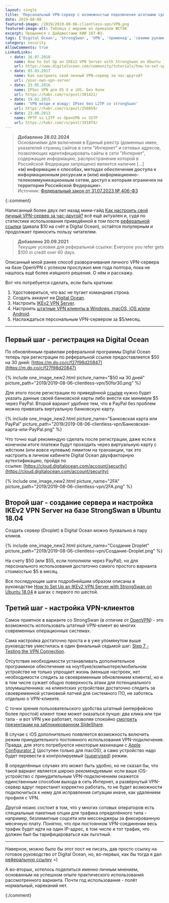 ```yaml
---
layout: single
title: 'Персональный VPN-сервер с возможностью подключения штатными средствами'
date: 2019-08-08
featured-image: /2019/2019-08-06-clientless-vpn/VPN.png
featured-image-alt: Таблица с мерами из приказов ФСТЭК
excerpt: Прощаемся с Дайджестами КИИ 187-ФЗ.
tags: ['Digital Ocean', 'StrongSwan', 'VPN', 'промокод', 'своими руками']
category: security
AllowComments: true
LinkedLinks:
  - date: 16.07.2018
    name: How to Set Up an IKEv2 VPN Server with StrongSwan on Ubuntu 18.04
    url: https://www.digitalocean.com/community/tutorials/how-to-set-up-an-ikev2-vpn-server-with-strongswan-on-ubuntu-18-04-2#step-7-%E2%80%93-testing-the-vpn-connection-on-windows,-ios,-and-macos
  - date: 03.03.2017
    name: Как настроить свой личный VPN-сервер за час-другой?
    url: /your-own-vpn-server
  - date: 23.05.2016
    name: IPSec VPN для OS X и iOS. Без боли
    url: https://habr.com/ru/post/301422/
  - date: 19.02.2015
    name: 'VPN везде и всюду: IPsec без L2TP со strongSwan'
    url: https://habr.com/ru/post/250859/
  - date: 23.08.2013
    name: PPTP vs L2TP vs OpenVPN vs SSTP
    url: https://habr.com/ru/post/191874/
---
```

> **Добавлено 28.02.2024**\
> Основаниями для включения в Единый реестр (доменных имен, указателей страниц сайтов в сети "Интернет" и сетевых адресов, позволяющих идентифицировать сайты в сети "Интернет", содержащие информацию, распространение которой в Российской Федерации запрещено) является наличие [...]\
> **«м) информации о способах, методах обеспечения доступа к информационным ресурсам и (или) информационно-телекоммуникационным сетям, доступ к которым ограничен на территории Российской Федерации**».\
> Источник: [Федеральный закон от 31.07.2023 № 406-ФЗ](http://publication.pravo.gov.ru/document/0001202307310022)

{::comment}

Написанный более двух лет назад мини-гайд [Как настроить свой личный VPN-сервер за час-другой?](/your-own-vpn-server) всё ещё актуален и, судя по статистике использования приведённой в том посте [реферальной ссылки](https://m.do.co/c/f27f98d20847) (давала $10 на счёт в Digital Ocean), остаётся популярным и продолжает приносить пользу читателям.

> **Добавлено 20.09.2021**\
> Текущие условия для реферальной ссылки: Everyone you refer gets $100 in credit over 60 days.

Описанный мной ранее способ разворачивания личного VPN-сервера на базе OpenVPN с успехом прослужил мне года полтора, пока не нашлось ещё более изящного решения. О нём и расскажу.

Вот что потребуется сделать, если быть кратким:
1. Удостовериться, что вас не пугает командная строка.
2. Создать аккаунт на [Digital Ocean](https://m.do.co/c/f27f98d20847).
3. Настроить [IKEv2 VPN Server](https://www.digitalocean.com/community/tutorials/how-to-set-up-an-ikev2-vpn-server-with-strongswan-on-ubuntu-18-04-2).
4. Настроить [штатные VPN клиенты в Windows, macOS, iOS и/или Android](https://www.digitalocean.com/community/tutorials/how-to-set-up-an-ikev2-vpn-server-with-strongswan-on-ubuntu-18-04-2#step-7-%E2%80%93-testing-the-vpn-connection-on-windows,-ios,-and-macos).
5. Наслаждаться персональным VPN-сервером за $5/месяц.

----

## Первый шаг - регистрация на Digital Ocean

По обновлённым правилам реферальной программы Digital Ocean теперь при регистрации по реферальной ссылке предоставляется $50 на 30 дней: [https://m.do.co/c/f27f98d20847](https://m.do.co/c/f27f98d20847)

{% include one_image_new2.html picture_name="$50 на 30 дней" picture_path="2019/2019-08-06-clientless-vpn/50for30.png" %}

Для этого после регистрации по приведённой [ссылке](https://m.do.co/c/f27f98d20847) нужно будет указать данные своей банковской карты либо внести как минимум $5 через PayPal. Второй вариант удобнее тем, что в PayPal без проблем можно привязать виртуальную банковскую карту.

{% include one_image_new2.html picture_name="Банковская карта или PayPal" picture_path="2019/2019-08-06-clientless-vpn/Банковская-карта-или-PayPal.png" %}

Что точно ещё рекомендую сделать после регистрации, даже если в конечном итоге платежи будут проходить через виртуальную карту с жёстким (или вовсе нулевым) лимитом на транзакции, так это настроить в личном кабинете Digital Ocean двухфакторную аутентификацию, пройдя по ссылке: [https://cloud.digitalocean.com/account/security](https://cloud.digitalocean.com/account/security)

{% include one_image_new2.html picture_name="2FA" picture_path="2019/2019-08-06-clientless-vpn/2FA.png" %}

## Второй шаг - создание сервера и настройка IKEv2 VPN Server на базе StrongSwan в Ubuntu 18.04

Создать сервер (Droplet) в Digital Ocean можно буквально в пару кликов.

{% include one_image_new2.html picture_name="Создание Droplet" picture_path="2019/2019-08-06-clientless-vpn/Создание-Droplet.png" %}

На счету $50 (или $55, если пополняли через PayPal), но для персонального использования достаточно самого простого варианта стоимостью $5 в месяц.

Все последующие шаги подробнейшим образом описаны в руководстве [How to Set Up an IKEv2 VPN Server with StrongSwan on Ubuntu 18.04](https://www.digitalocean.com/community/tutorials/how-to-set-up-an-ikev2-vpn-server-with-strongswan-on-ubuntu-18-04-2) в шагах с первого по шестой.

## Третий шаг - настройка VPN-клиентов

Самое приятное в варианте со StrongSwan (в отличие от [OpenVPN](https://zlonov.ru/your-own-vpn-server/)) - это возможность использовать штатный VPN-клиент во многих современных операционных системах.

Сама настройка достаточно проста и в уже упомянутом выше руководстве уместилась в один финальный седьмой шаг: [Step 7 - Testing the VPN Connection](https://www.digitalocean.com/community/tutorials/how-to-set-up-an-ikev2-vpn-server-with-strongswan-on-ubuntu-18-04-2#step-7-%E2%80%93-testing-the-vpn-connection-on-windows,-ios,-and-macos).

Отсутствие необходимости устанавливать дополнительное программное обеспечение на ноутбуке/компьютере/мобильном устройстве не только упрощает жизнь (меньше настроек, нет необходимости следить за своевременным обновлением клиента), но и в том числе сужает общую поверхность атаки для потенциального злоумышленника: на клиентских устройствах достаточно следить за своевременной установкой патчей для системного ПО, не заботясь отдельно о VPN-клиенте.

C точки зрения пользовательского удобства штатный (интерфейсно более простой) клиент тоже может оказаться лучше: два клика или три тапа - и вот VPN уже работает, позволяя спокойно [смотреть презентации на заблокированном SlideShare](http://slideshare.net/zlonov).

В случае с iOS дополнительно появляется возможность включить режим принудительного постоянного использования VPN-подключения. Правда, для этого потребуются некоторые махинации с [Apple Configurator 2](https://support.apple.com/apple-configurator) (доступен только для macOS), а само устройство надо будет перевести в контролируемый ([supervised](https://support.kaspersky.ru/14521)) режим.

В определённых случаях это может быть удобно, но не сказал бы, что такой вариант является широко рекомендуемым: если ваше iOS-устройство с принудительным VPN-подключением окажется единственным способом выхода в сеть Интернет, а развёрнутый VPN-сервер вдруг перестанет корректно работать, то не будет возможности подключиться к нему для исправления ситуации иначе, как удалением профиля с VPN.

Другой нюанс состоит в том, что у многих сотовых операторов есть специальные пакетные опции для трафика определённого типа - например, безлимитные соцсети или мессенджеры за фиксированную месячную плату. Понятно, что при постоянном VPN-соединении весь трафик будет идти на один IP-адрес, в том числе и тот трафик, что должен был бы тарифицироваться как льготный.

----

Наверное, можно было бы этот пост не писать, дав просто ссылку на готовое руководство от Digital Ocean, но, во-первых, как бы тогда я дал [реферальную ссылку](https://m.do.co/c/f27f98d20847) =)

А во-вторых, хотелось поделиться именно личным мнением, основанным на успешном опыте практического использования рассмотренного варианта. Почти год использования - полёт нормальный, нареканий нет.

{:/comment}
